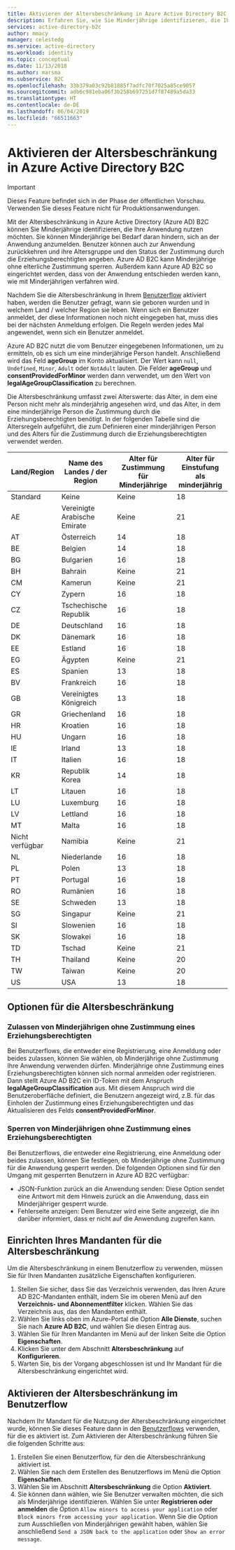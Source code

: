 ```yaml
---
title: Aktivieren der Altersbeschränkung in Azure Active Directory B2C | Microsoft-Dokumentation
description: Erfahren Sie, wie Sie Minderjährige identifizieren, die Ihre Anwendung verwenden.
services: active-directory-b2c
author: mmacy
manager: celestedg
ms.service: active-directory
ms.workload: identity
ms.topic: conceptual
ms.date: 11/13/2018
ms.author: marsma
ms.subservice: B2C
ms.openlocfilehash: 33b379a03c92b81885f7adfc70f7025a85ce9057
ms.sourcegitcommit: adb6c981eba06f3b258b697251d7f87489a5da33
ms.translationtype: HT
ms.contentlocale: de-DE
ms.lasthandoff: 06/04/2019
ms.locfileid: "66511663"
---
```

# <a name="enable-age-gating-in-azure-active-directory-b2c"></a>Aktivieren der Altersbeschränkung in Azure Active Directory B2C

>[!IMPORTANT]
>Dieses Feature befindet sich in der Phase der öffentlichen Vorschau. Verwenden Sie dieses Feature nicht für Produktionsanwendungen. 
>

Mit der Altersbeschränkung in Azure Active Directory (Azure AD) B2C können Sie Minderjährige identifizieren, die Ihre Anwendung nutzen möchten. Sie können Minderjährige bei Bedarf daran hindern, sich an der Anwendung anzumelden. Benutzer können auch zur Anwendung zurückkehren und ihre Altersgruppe und den Status der Zustimmung durch die Erziehungsberechtigten angeben. Azure AD B2C kann Minderjährige ohne elterliche Zustimmung sperren. Außerdem kann Azure AD B2C so eingerichtet werden, dass von der Anwendung entschieden werden kann, wie mit Minderjährigen verfahren wird.

Nachdem Sie die Altersbeschränkung in Ihrem [Benutzerflow](active-directory-b2c-reference-policies.md) aktiviert haben, werden die Benutzer gefragt, wann sie geboren wurden und in welchem Land / welcher Region sie leben. Wenn sich ein Benutzer anmeldet, der diese Informationen noch nicht eingegeben hat, muss dies bei der nächsten Anmeldung erfolgen. Die Regeln werden jedes Mal angewendet, wenn sich ein Benutzer anmeldet.

Azure AD B2C nutzt die vom Benutzer eingegebenen Informationen, um zu ermitteln, ob es sich um eine minderjährige Person handelt. Anschließend wird das Feld **ageGroup** im Konto aktualisiert. Der Wert kann `null`, `Undefined`, `Minor`, `Adult` oder `NotAdult` lauten.  Die Felder **ageGroup** und **consentProvidedForMinor** werden dann verwendet, um den Wert von **legalAgeGroupClassification** zu berechnen.

Die Altersbeschränkung umfasst zwei Alterswerte: das Alter, in dem eine Person nicht mehr als minderjährig angesehen wird, und das Alter, in dem eine minderjährige Person die Zustimmung durch die Erziehungsberechtigten benötigt. In der folgenden Tabelle sind die Altersregeln aufgeführt, die zum Definieren einer minderjährigen Person und des Alters für die Zustimmung durch die Erziehungsberechtigten verwendet werden.

| Land/Region | Name des Landes / der Region | Alter für Zustimmung für Minderjährige | Alter für Einstufung als minderjährig |
| -------------- | ------------------- | ----------------- | --------- |
| Standard | Keine | Keine | 18 |
| AE | Vereinigte Arabische Emirate | Keine | 21 |
| AT | Österreich | 14 | 18 |
| BE | Belgien | 14 | 18 |
| BG | Bulgarien | 16 | 18 |
| BH | Bahrain | Keine | 21 |
| CM | Kamerun | Keine | 21 |
| CY | Zypern | 16 | 18 |
| CZ | Tschechische Republik | 16 | 18 |
| DE | Deutschland | 16 | 18 |
| DK | Dänemark | 16 | 18 |
| EE | Estland | 16 | 18 |
| EG | Ägypten | Keine | 21 |
| ES | Spanien | 13 | 18 |
| BV | Frankreich | 16 | 18 |
| GB | Vereinigtes Königreich | 13 | 18 |
| GR | Griechenland | 16 | 18 |
| HR | Kroatien | 16 | 18 |
| HU | Ungarn | 16 | 18 |
| IE | Irland | 13 | 18 |
| IT | Italien | 16 | 18 |
| KR | Republik Korea | 14 | 18 |
| LT | Litauen | 16 | 18 |
| LU | Luxemburg | 16 | 18 |
| LV | Lettland | 16 | 18 |
| MT | Malta | 16 | 18 |
| Nicht verfügbar | Namibia | Keine | 21 |
| NL | Niederlande | 16 | 18 |
| PL | Polen | 13 | 18 |
| PT | Portugal | 16 | 18 |
| RO | Rumänien | 16 | 18 |
| SE | Schweden | 13 | 18 |
| SG | Singapur | Keine | 21 |
| SI | Slowenien | 16 | 18 |
| SK | Slowakei | 16 | 18 |
| TD | Tschad | Keine | 21 |
| TH | Thailand | Keine | 20 |
| TW | Taiwan | Keine | 20 | 
| US | USA | 13 | 18 |

## <a name="age-gating-options"></a>Optionen für die Altersbeschränkung
 
### <a name="allowing-minors-without-parental-consent"></a>Zulassen von Minderjährigen ohne Zustimmung eines Erziehungsberechtigten

Bei Benutzerflows, die entweder eine Registrierung, eine Anmeldung oder beides zulassen, können Sie wählen, ob Minderjährige ohne Zustimmung Ihre Anwendung verwenden dürfen. Minderjährige ohne Zustimmung eines Erziehungsberechtigten können sich normal anmelden oder registrieren. Dann stellt Azure AD B2C ein ID-Token mit dem Anspruch **legalAgeGroupClassification** aus. Mit diesem Anspruch wird die Benutzeroberfläche definiert, die Benutzern angezeigt wird, z.B. für das Einholen der Zustimmung eines Erziehungsberechtigten und das Aktualisieren des Felds **consentProvidedForMinor**.

### <a name="blocking-minors-without-parental-consent"></a>Sperren von Minderjährigen ohne Zustimmung eines Erziehungsberechtigten

Bei Benutzerflows, die entweder eine Registrierung, eine Anmeldung oder beides zulassen, können Sie festlegen, ob Minderjährige ohne Zustimmung für die Anwendung gesperrt werden. Die folgenden Optionen sind für den Umgang mit gesperrten Benutzern in Azure AD B2C verfügbar:

- JSON-Funktion zurück an die Anwendung senden: Diese Option sendet eine Antwort mit dem Hinweis zurück an die Anwendung, dass ein Minderjähriger gesperrt wurde.
- Fehlerseite anzeigen: Dem Benutzer wird eine Seite angezeigt, die ihn darüber informiert, dass er nicht auf die Anwendung zugreifen kann.

## <a name="set-up-your-tenant-for-age-gating"></a>Einrichten Ihres Mandanten für die Altersbeschränkung

Um die Altersbeschränkung in einem Benutzerflow zu verwenden, müssen Sie für Ihren Mandanten zusätzliche Eigenschaften konfigurieren.

1. Stellen Sie sicher, dass Sie das Verzeichnis verwenden, das Ihren Azure AD B2C-Mandanten enthält, indem Sie im oberen Menü auf den **Verzeichnis- und Abonnementfilter** klicken. Wählen Sie das Verzeichnis aus, das den Mandanten enthält. 
2. Wählen Sie links oben im Azure-Portal die Option **Alle Dienste**, suchen Sie nach **Azure AD B2C**, und wählen Sie diesen Eintrag aus.
3. Wählen Sie für Ihren Mandanten im Menü auf der linken Seite die Option **Eigenschaften**.
2. Klicken Sie unter dem Abschnitt **Altersbeschränkung** auf **Konfigurieren**.
3. Warten Sie, bis der Vorgang abgeschlossen ist und Ihr Mandant für die Altersbeschränkung eingerichtet wird.

## <a name="enable-age-gating-in-your-user-flow"></a>Aktivieren der Altersbeschränkung im Benutzerflow

Nachdem Ihr Mandant für die Nutzung der Altersbeschränkung eingerichtet wurde, können Sie dieses Feature dann in den [Benutzerflows](user-flow-versions.md) verwenden, für die es aktiviert ist. Zum Aktivieren der Altersbeschränkung führen Sie die folgenden Schritte aus:

1. Erstellen Sie einen Benutzerflow, für den die Altersbeschränkung aktiviert ist.
2. Wählen Sie nach dem Erstellen des Benutzerflows im Menü die Option **Eigenschaften**.
3. Wählen Sie im Abschnitt **Altersbeschränkung** die Option **Aktiviert**.
4. Sie können dann wählen, wie Sie Benutzer verwalten möchten, die sich als Minderjährige identifizieren. Wählen Sie unter **Registrieren oder anmelden** die Option `Allow minors to access your application` oder `Block minors from accessing your application`. Wenn Sie die Option zum Ausschließen von Minderjährigen gewählt haben, wählen Sie anschließend `Send a JSON back to the application` oder `Show an error message`. 





